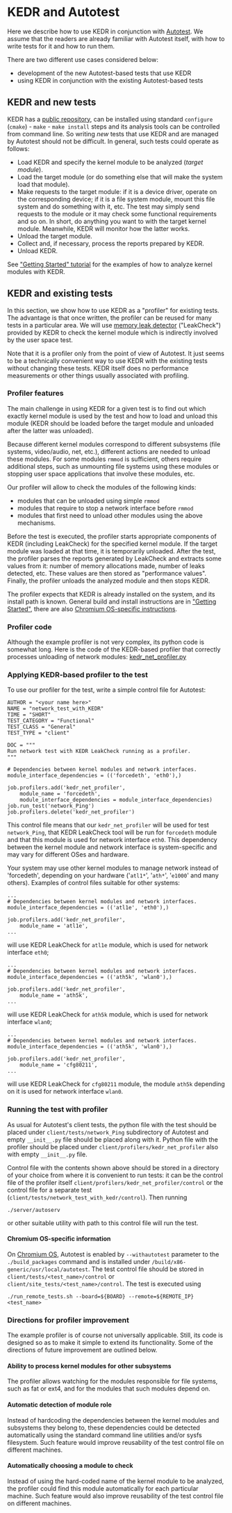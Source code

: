 

# KEDR and Autotest #

Here we describe how to use KEDR in conjunction with [Autotest](http://autotest.github.com/). We assume that the readers are already familiar with Autotest itself, with how to write tests for it and how to run them.

There are two different use cases considered below:

  * development of the new Autotest-based tests that use KEDR
  * using KEDR in conjunction with the existing Autotest-based tests

## KEDR and new tests ##

KEDR has a [public repository](http://code.google.com/p/kedr/source/checkout), can be installed using standard `configure` (`cmake`) - `make` - `make install` steps and its analysis tools can be controlled from command line. So writing _new_ tests that use KEDR and are managed by Autotest should not be difficult.
In general, such tests could operate as follows:

  * Load KEDR and specify the kernel module to be analyzed (_target module_).
  * Load the target module (or do something else that will make the system load that module).
  * Make requests to the target module: if it is a device driver, operate on the corresponding device; if it is a file system module, mount this file system and do something with it, etc. The test may simply send requests to the module or it may check some functional requirements and so on. In short, do anything you want to with the target kernel module. Meanwhile, KEDR will monitor how the latter works.
  * Unload the target module.
  * Collect and, if necessary, process the reports prepared by KEDR.
  * Unload KEDR.

See ["Getting Started" tutorial](kedr_manual_getting_started.md) for the examples of how to analyze kernel modules with KEDR.

## KEDR and existing tests ##

In this section, we show how to use KEDR as a "profiler" for existing tests. The advantage is that once written, the profiler can be reused for many tests in a particular area. We will use [memory leak detector](http://code.google.com/p/kedr/wiki/kedr_manual_using_kedr#Detecting_Memory_Leaks) ("LeakCheck") provided by KEDR to check the kernel module which is indirectly involved by the user space test.

Note that it is a profiler only from the point of view of Autotest. It just seems to be a technically convenient way to use KEDR with the existing tests without changing these tests. KEDR itself does no performance measurements or other things usually associated with profiling.

### Profiler features ###
The main challenge in using KEDR for a given test is to find out which exactly kernel module is used by the test and how to load and unload this module (KEDR should be loaded before the target module and unloaded after the latter was unloaded).

Because different kernel modules correspond to different subsystems (file systems, video/audio, net, etc.), different actions are needed to unload these modules. For some modules `rmmod` is sufficient, others require additional steps, such as unmounting file systems using these modules or stopping user space applications that involve these modules, etc.

Our profiler will allow to check the modules of the following kinds:

  * modules that can be unloaded using simple `rmmod`
  * modules that require to stop a network interface before `rmmod`
  * modules that first need to unload other modules using the above mechanisms.

Before the test is executed, the profiler starts appropriate components of KEDR (including LeakCheck) for the specified kernel module. If the target module was loaded at that time, it is temporarily unloaded. After the test, the profiler parses the reports generated by LeakCheck and extracts some values from it: number of memory allocations made, number of leaks detected, etc. These values are then stored as "performance values". Finally, the profiler unloads the analyzed module and then stops KEDR.

The profiler expects that KEDR is already installed on the system, and its install path is known. General build and install instructions are in ["Getting Started"](kedr_manual_getting_started.md), there are also [Chromium OS-specific instructions](HowTo_Chromium_OS.md).

### Profiler code ###
Although the example profiler is not very complex, its python code is somewhat long. Here is the code of the KEDR-based profiler that correctly processes unloading of network modules: [kedr\_net\_profiler.py](http://code.google.com/p/kedr/source/browse/snippets/autotest/kedr_net_profiler/kedr_net_profiler.py?repo=aux)

### Applying KEDR-based profiler to the test ###
To use our profiler for the test, write a simple control file for Autotest:

```
AUTHOR = "<your name here>"
NAME = "network_test_with_KEDR"
TIME = "SHORT"
TEST_CATEGORY = "Functional"
TEST_CLASS = "General"
TEST_TYPE = "client"

DOC = """
Run network test with KEDR LeakCheck running as a profiler.
"""

# Dependencies between kernel modules and network interfaces.
module_interface_dependencies = (('forcedeth', 'eth0'),)

job.profilers.add('kedr_net_profiler',
    module_name = 'forcedeth',
    module_interface_dependencies = module_interface_dependencies)
job.run_test('network_Ping')
job.profilers.delete('kedr_net_profiler')
```

This control file means that our `kedr_net_profiler` will be used for test `network_Ping`, that KEDR LeakCheck tool will be run for `forcedeth` module and that this module is used for network interface `eth0`. This dependency between the kernel module and network interface is system-specific and may vary for different OSes and hardware.

Your system may use other kernel modules to manage network instead of 'forcedeth', depending on your hardware ('`atl1*`', '`ath*`', '`e1000`' and many others). Examples of control files suitable for other systems:

```
...
# Dependencies between kernel modules and network interfaces.
module_interface_dependencies = (('atl1e', 'eth0'),)

job.profilers.add('kedr_net_profiler',
    module_name = 'atl1e',
...
```

will use KEDR LeakCheck for `atl1e` module, which is used for network interface `eth0`;

```
...
# Dependencies between kernel modules and network interfaces.
module_interface_dependencies = (('ath5k', 'wlan0'),)

job.profilers.add('kedr_net_profiler',
    module_name = 'ath5k',
...
```

will use KEDR LeakCheck for `ath5k` module, which is used for network interface `wlan0`;

```
...
# Dependencies between kernel modules and network interfaces.
module_interface_dependencies = (('ath5k', 'wlan0'),)

job.profilers.add('kedr_net_profiler',
    module_name = 'cfg80211',
...
```

will use KEDR LeakCheck for `cfg80211` module, the module `ath5k` depending on it is used for network interface `wlan0`.

### Running the test with profiler ###
As usual for Autotest's client tests, the python file with the test should be placed under `client/tests/network_Ping` subdirectory of Autotest and empty `__init__.py` file should be placed along with it. Python file with the profiler should be placed under `client/profilers/kedr_net_profiler` also with empty `__init__.py` file.

Control file with the contents shown above should be stored in a directory of your choice from where it is convenient to run tests: it can be the control file of the profiler itself `client/profilers/kedr_net_profiler/control` or the control file for a separate test (`client/tests/network_test_with_kedr/control`). Then running

```
./server/autoserv
```


or other suitable utility with path to this control file will run the test.

#### Chromium OS-specific information ####
On [Chromium OS](http://www.chromium.org/chromium-os), Autotest is enabled by `--withautotest` parameter to the `./build_packages` command and is installed under `/build/x86-generic/usr/local/autotest`. The test control file should be stored in `client/tests/<test_name>/control` or `client/site_tests/<test_name>/control`. The test is executed using
```
./run_remote_tests.sh --board=${BOARD} --remote=${REMOTE_IP} <test_name>
```


### Directions for profiler improvement ###
The example profiler is of course not universally applicable. Still, its code is designed so as to make it simple to extend its functionality. Some of the directions of future improvement are outlined below.

#### Ability to process kernel modules for other subsystems ####
The profiler allows watching for the modules responsible for file systems, such as fat or ext4, and for the modules that such modules depend on.

#### Automatic detection of module role ####
Instead of hardcoding the dependencies between the kernel modules and subsystems they belong to, these dependencies could be detected automatically using the standard command line utilities and/or sysfs filesystem. Such feature would improve reusability of the test control file on different machines.

#### Automatically choosing a module to check ####
Instead of using the hard-coded name of the kernel module to be analyzed, the profiler could find this module automatically for each particular machine. Such feature would also improve reusability of the test control file on different machines.